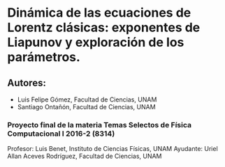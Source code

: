 # Dinámica de las ecuaciones de Lorentz clásicas: exponentes de Liapunov y exploración de los parámetros.

## Autores: 
* Luis Felipe Gómez, Facultad de Ciencias, UNAM
* Santiago Ontañón, Facultad de Ciencias, UNAM

### Proyecto final de la materia  Temas Selectos de Física Computacional I 2016-2 (8314)

Profesor: Luis Benet, Instituto de Ciencias Físicas, UNAM
Ayudante: Uriel Allan Aceves Rodríguez, Facultad de Ciencias, UNAM
